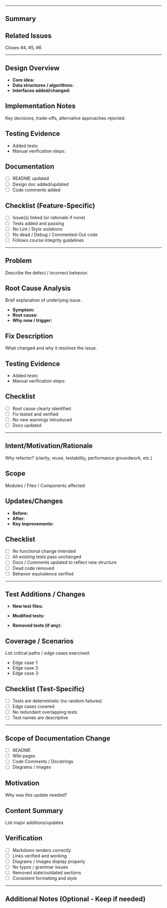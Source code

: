 <!--
Choose ONE template section below that matches your PR type
- FEATURE TEMPLATE (for new capabilities)
- BUGFIX TEMPLATE (for fixing incorrect behavior)
- REFACTOR TEMPLATE (for code restructuring without behavior change)
- TEST TEMPLATE (for adding/updating tests)
- DOCUMENTATION TEMPLATE (for documentation updates)
-->

---
<!-- ====== Always Required ====== -->

## Summary
<!-- Summary/Description of the changes made in this PR -->

## Related Issues
<!-- "Closes #<n>" for automatic closure. separate multiple with commas -->
Closes #4, #5, #6

---

<!-- ====== NEW FEATURE TEMPLATE ====== -->

## Design Overview
- **Core idea:** 
- **Data structures / algorithms:** 
- **Interfaces added/changed:** 

## Implementation Notes
Key decisions, trade-offs, alternative approaches rejected.

## Testing Evidence
- Added tests: <!-- list files -->
- Manual verification steps:

## Documentation
- [ ] README updated
- [ ] Design doc added/updated
- [ ] Code comments added

## Checklist (Feature-Specific)
- [ ] Issue(s) linked (or rationale if none)
- [ ] Tests added and passing
- [ ] No Lint / Style violations
- [ ] No dead / Debug / Commented-Out code
- [ ] Follows course integrity guidelines

---

<!-- ====== BUGFIX/PATCH TEMPLATE ====== -->

## Problem
Describe the defect / incorrect behavior.

## Root Cause Analysis
Brief explanation of underlying issue.
- **Symptom:**
- **Root cause:**
- **Why now / trigger:**

## Fix Description
What changed and why it resolves the issue.

## Testing Evidence
- Added tests: <!-- list files -->
- Manual verification steps:

## Checklist
- [ ] Root cause clearly identified
- [ ] Fix tested and verified
- [ ] No new warnings introduced
- [ ] Docs updated

---

<!-- ====== REFACTOR/PERFORMANCE TEMPLATE ====== -->

## Intent/Motivation/Rationale
Why refactor? (clarity, reuse, testability, performance groundwork, etc.)

## Scope
Modules / Files / Components affected

## Updates/Changes
- **Before:** 
- **After:** 
- **Key improvements:** 

## Checklist
- [ ] No functional change intended
- [ ] All existing tests pass unchanged
- [ ] Docs / Comments updated to reflect new structure
- [ ] Dead code removed
- [ ] Behavior equivalence verified

---

<!-- ====== TEST TEMPLATE ====== -->

## Test Additions / Changes

- **New test files:** 

- **Modified tests:** 

- **Removed tests (if any):** 

## Coverage / Scenarios
List critical paths / edge cases exercised:
- Edge case 1:
- Edge case 2:
- Edge case 3:

## Checklist (Test-Specific)
- [ ] Tests are deterministic (no random failures)
- [ ] Edge cases covered
- [ ] No redundant overlapping tests
- [ ] Test names are descriptive

---

<!-- ====== DOCUMENTATION TEMPLATE ====== -->

## Scope of Documentation Change
- [ ] README
- [ ] Wiki pages
- [ ] Code Comments / Docstrings
- [ ] Diagrams / images

## Motivation
Why was this update needed?

## Content Summary
List major additions/updates 

## Verification
- [ ] Markdown renders correctly
- [ ] Links verified and working
- [ ] Diagrams / images display properly
- [ ] No typos / grammar issues
- [ ] Removed stale/outdated sections
- [ ] Consistent formatting and style

---

## Additional Notes (Optional - Keep if needed)
<!-- Risks, assumptions, rollback plan, reviewer guidance, etc. -->